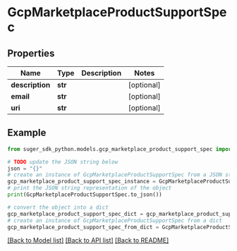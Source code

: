 # GcpMarketplaceProductSupportSpec


## Properties

Name | Type | Description | Notes
------------ | ------------- | ------------- | -------------
**description** | **str** |  | [optional] 
**email** | **str** |  | [optional] 
**uri** | **str** |  | [optional] 

## Example

```python
from suger_sdk_python.models.gcp_marketplace_product_support_spec import GcpMarketplaceProductSupportSpec

# TODO update the JSON string below
json = "{}"
# create an instance of GcpMarketplaceProductSupportSpec from a JSON string
gcp_marketplace_product_support_spec_instance = GcpMarketplaceProductSupportSpec.from_json(json)
# print the JSON string representation of the object
print(GcpMarketplaceProductSupportSpec.to_json())

# convert the object into a dict
gcp_marketplace_product_support_spec_dict = gcp_marketplace_product_support_spec_instance.to_dict()
# create an instance of GcpMarketplaceProductSupportSpec from a dict
gcp_marketplace_product_support_spec_from_dict = GcpMarketplaceProductSupportSpec.from_dict(gcp_marketplace_product_support_spec_dict)
```
[[Back to Model list]](../README.md#documentation-for-models) [[Back to API list]](../README.md#documentation-for-api-endpoints) [[Back to README]](../README.md)


